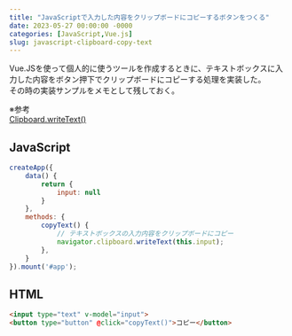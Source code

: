 ```yaml
---
title: "JavaScriptで入力した内容をクリップボードにコピーするボタンをつくる"
date: 2023-05-27 00:00:00 -0000
categories: [JavaScript,Vue.js]
slug: javascript-clipboard-copy-text
---
```


Vue.JSを使って個人的に使うツールを作成するときに、テキストボックスに入力した内容をボタン押下でクリップボードにコピーする処理を実装した。  
その時の実装サンプルをメモとして残しておく。

※参考  
[Clipboard.writeText()](https://developer.mozilla.org/ja/docs/Web/API/Clipboard/writeText)

## JavaScript

```javascript
createApp({
    data() {
        return {
            input: null
        }
    },
    methods: {
        copyText() {
            // テキストボックスの入力内容をクリップボードにコピー
            navigator.clipboard.writeText(this.input);
        },
    }
}).mount('#app');

```


## HTML


```html
<input type="text" v-model="input">
<button type="button" @click="copyText()">コピー</button>
```

